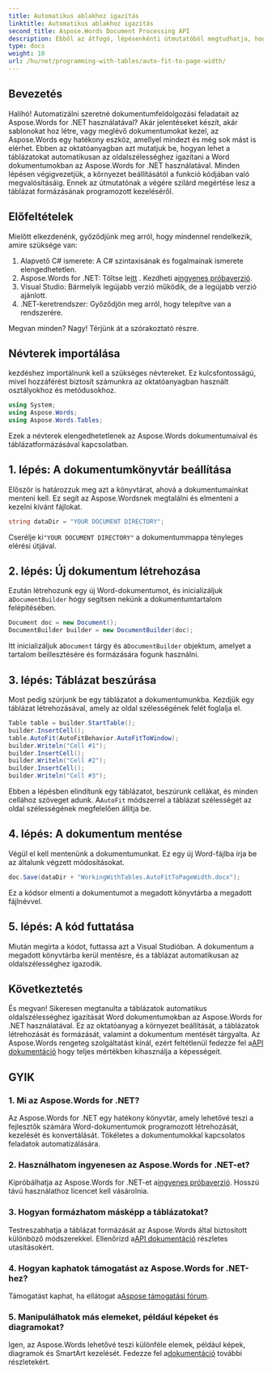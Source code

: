 ```yaml
---
title: Automatikus ablakhoz igazítás
linktitle: Automatikus ablakhoz igazítás
second_title: Aspose.Words Document Processing API
description: Ebből az átfogó, lépésenkénti útmutatóból megtudhatja, hogyan illesztheti automatikusan a táblázatokat az oldalszélességhez a Word dokumentumokban az Aspose.Words for .NET segítségével. Tökéletes a dokumentumok munkafolyamatának automatizálásához.
type: docs
weight: 10
url: /hu/net/programming-with-tables/auto-fit-to-page-width/
---
```


## Bevezetés

Halihó! Automatizálni szeretné dokumentumfeldolgozási feladatait az Aspose.Words for .NET használatával? Akár jelentéseket készít, akár sablonokat hoz létre, vagy meglévő dokumentumokat kezel, az Aspose.Words egy hatékony eszköz, amellyel mindezt és még sok mást is elérhet. Ebben az oktatóanyagban azt mutatjuk be, hogyan lehet a táblázatokat automatikusan az oldalszélességhez igazítani a Word dokumentumokban az Aspose.Words for .NET használatával. Minden lépésen végigvezetjük, a környezet beállításától a funkció kódjában való megvalósításáig. Ennek az útmutatónak a végére szilárd megértése lesz a táblázat formázásának programozott kezeléséről.

## Előfeltételek

Mielőtt elkezdenénk, győződjünk meg arról, hogy mindennel rendelkezik, amire szüksége van:

1. Alapvető C# ismerete: A C# szintaxisának és fogalmainak ismerete elengedhetetlen.
2.  Aspose.Words for .NET: Töltse le[itt](https://releases.aspose.com/words/net/) . Kezdheti a[ingyenes próbaverzió](https://releases.aspose.com/).
3. Visual Studio: Bármelyik legújabb verzió működik, de a legújabb verzió ajánlott.
4. .NET-keretrendszer: Győződjön meg arról, hogy telepítve van a rendszerére.

Megvan minden? Nagy! Térjünk át a szórakoztató részre.

## Névterek importálása

kezdéshez importálnunk kell a szükséges névtereket. Ez kulcsfontosságú, mivel hozzáférést biztosít számunkra az oktatóanyagban használt osztályokhoz és metódusokhoz.

```csharp
using System;
using Aspose.Words;
using Aspose.Words.Tables;
```

Ezek a névterek elengedhetetlenek az Aspose.Words dokumentumaival és táblázatformázásával kapcsolatban.

## 1. lépés: A dokumentumkönyvtár beállítása

Először is határozzuk meg azt a könyvtárat, ahová a dokumentumainkat menteni kell. Ez segít az Aspose.Wordsnek megtalálni és elmenteni a kezelni kívánt fájlokat.

```csharp
string dataDir = "YOUR DOCUMENT DIRECTORY";
```

 Cserélje ki`"YOUR DOCUMENT DIRECTORY"` a dokumentummappa tényleges elérési útjával.

## 2. lépés: Új dokumentum létrehozása

 Ezután létrehozunk egy új Word-dokumentumot, és inicializáljuk a`DocumentBuilder` hogy segítsen nekünk a dokumentumtartalom felépítésében.

```csharp
Document doc = new Document();
DocumentBuilder builder = new DocumentBuilder(doc);
```

 Itt inicializáljuk a`Document` tárgy és a`DocumentBuilder` objektum, amelyet a tartalom beillesztésére és formázására fogunk használni.

## 3. lépés: Táblázat beszúrása

Most pedig szúrjunk be egy táblázatot a dokumentumunkba. Kezdjük egy táblázat létrehozásával, amely az oldal szélességének felét foglalja el.

```csharp
Table table = builder.StartTable();
builder.InsertCell();
table.AutoFit(AutoFitBehavior.AutoFitToWindow);
builder.Writeln("Cell #1");
builder.InsertCell();
builder.Writeln("Cell #2");
builder.InsertCell();
builder.Writeln("Cell #3");
```

 Ebben a lépésben elindítunk egy táblázatot, beszúrunk cellákat, és minden cellához szöveget adunk. A`AutoFit` módszerrel a táblázat szélességét az oldal szélességének megfelelően állítja be.

## 4. lépés: A dokumentum mentése

Végül el kell mentenünk a dokumentumunkat. Ez egy új Word-fájlba írja be az általunk végzett módosításokat.

```csharp
doc.Save(dataDir + "WorkingWithTables.AutoFitToPageWidth.docx");
```

Ez a kódsor elmenti a dokumentumot a megadott könyvtárba a megadott fájlnévvel.

## 5. lépés: A kód futtatása

Miután megírta a kódot, futtassa azt a Visual Studióban. A dokumentum a megadott könyvtárba kerül mentésre, és a táblázat automatikusan az oldalszélességhez igazodik.

## Következtetés

 És megvan! Sikeresen megtanulta a táblázatok automatikus oldalszélességhez igazítását Word dokumentumokban az Aspose.Words for .NET használatával. Ez az oktatóanyag a környezet beállítását, a táblázatok létrehozását és formázását, valamint a dokumentum mentését tárgyalta. Az Aspose.Words rengeteg szolgáltatást kínál, ezért feltétlenül fedezze fel a[API dokumentáció](https://reference.aspose.com/words/net/) hogy teljes mértékben kihasználja a képességeit.

## GYIK

### 1. Mi az Aspose.Words for .NET?

Az Aspose.Words for .NET egy hatékony könyvtár, amely lehetővé teszi a fejlesztők számára Word-dokumentumok programozott létrehozását, kezelését és konvertálását. Tökéletes a dokumentumokkal kapcsolatos feladatok automatizálására.

### 2. Használhatom ingyenesen az Aspose.Words for .NET-et?

 Kipróbálhatja az Aspose.Words for .NET-et a[ingyenes próbaverzió](https://releases.aspose.com/). Hosszú távú használathoz licencet kell vásárolnia.

### 3. Hogyan formázhatom másképp a táblázatokat?

 Testreszabhatja a táblázat formázását az Aspose.Words által biztosított különböző módszerekkel. Ellenőrizd a[API dokumentáció](https://reference.aspose.com/words/net/) részletes utasításokért.

### 4. Hogyan kaphatok támogatást az Aspose.Words for .NET-hez?

Támogatást kaphat, ha ellátogat a[Aspose támogatási fórum](https://forum.aspose.com/c/words/8).

### 5. Manipulálhatok más elemeket, például képeket és diagramokat?

 Igen, az Aspose.Words lehetővé teszi különféle elemek, például képek, diagramok és SmartArt kezelését. Fedezze fel a[dokumentáció](https://reference.aspose.com/words/net/) további részletekért.
